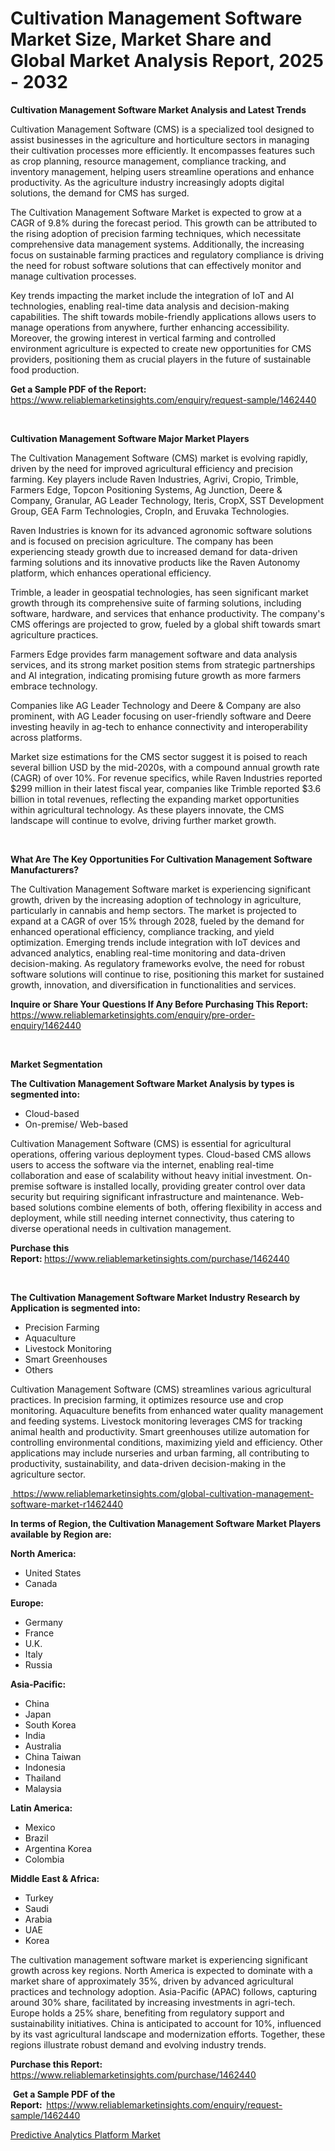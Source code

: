 <p><h1>Cultivation Management Software Market Size, Market Share and Global Market Analysis Report, 2025 - 2032</h1></p><p><strong>Cultivation Management Software Market Analysis and Latest Trends</strong></p>
<p><p>Cultivation Management Software (CMS) is a specialized tool designed to assist businesses in the agriculture and horticulture sectors in managing their cultivation processes more efficiently. It encompasses features such as crop planning, resource management, compliance tracking, and inventory management, helping users streamline operations and enhance productivity. As the agriculture industry increasingly adopts digital solutions, the demand for CMS has surged.</p><p>The Cultivation Management Software Market is expected to grow at a CAGR of 9.8% during the forecast period. This growth can be attributed to the rising adoption of precision farming techniques, which necessitate comprehensive data management systems. Additionally, the increasing focus on sustainable farming practices and regulatory compliance is driving the need for robust software solutions that can effectively monitor and manage cultivation processes.</p><p>Key trends impacting the market include the integration of IoT and AI technologies, enabling real-time data analysis and decision-making capabilities. The shift towards mobile-friendly applications allows users to manage operations from anywhere, further enhancing accessibility. Moreover, the growing interest in vertical farming and controlled environment agriculture is expected to create new opportunities for CMS providers, positioning them as crucial players in the future of sustainable food production.</p></p>
<p><strong>Get a Sample PDF of the Report:&nbsp;</strong> <a href="https://www.reliablemarketinsights.com/enquiry/request-sample/1462440?utm_campaign=2636&utm_medium=2&utm_source=Github&utm_content=ia&utm_term=09032025&utm_id=cultivation-management-software">https://www.reliablemarketinsights.com/enquiry/request-sample/1462440</a></p>
<p>&nbsp;</p>
<p><strong>Cultivation Management Software Major Market Players</strong></p>
<p><p>The Cultivation Management Software (CMS) market is evolving rapidly, driven by the need for improved agricultural efficiency and precision farming. Key players include Raven Industries, Agrivi, Cropio, Trimble, Farmers Edge, Topcon Positioning Systems, Ag Junction, Deere & Company, Granular, AG Leader Technology, Iteris, CropX, SST Development Group, GEA Farm Technologies, CropIn, and Eruvaka Technologies.</p><p>Raven Industries is known for its advanced agronomic software solutions and is focused on precision agriculture. The company has been experiencing steady growth due to increased demand for data-driven farming solutions and its innovative products like the Raven Autonomy platform, which enhances operational efficiency.</p><p>Trimble, a leader in geospatial technologies, has seen significant market growth through its comprehensive suite of farming solutions, including software, hardware, and services that enhance productivity. The company's CMS offerings are projected to grow, fueled by a global shift towards smart agriculture practices.</p><p>Farmers Edge provides farm management software and data analysis services, and its strong market position stems from strategic partnerships and AI integration, indicating promising future growth as more farmers embrace technology.</p><p>Companies like AG Leader Technology and Deere & Company are also prominent, with AG Leader focusing on user-friendly software and Deere investing heavily in ag-tech to enhance connectivity and interoperability across platforms.</p><p>Market size estimations for the CMS sector suggest it is poised to reach several billion USD by the mid-2020s, with a compound annual growth rate (CAGR) of over 10%. For revenue specifics, while Raven Industries reported $299 million in their latest fiscal year, companies like Trimble reported $3.6 billion in total revenues, reflecting the expanding market opportunities within agricultural technology. As these players innovate, the CMS landscape will continue to evolve, driving further market growth.</p></p>
<p>&nbsp;</p>
<p><strong>What Are The Key Opportunities For Cultivation Management Software Manufacturers?</strong></p>
<p><p>The Cultivation Management Software market is experiencing significant growth, driven by the increasing adoption of technology in agriculture, particularly in cannabis and hemp sectors. The market is projected to expand at a CAGR of over 15% through 2028, fueled by the demand for enhanced operational efficiency, compliance tracking, and yield optimization. Emerging trends include integration with IoT devices and advanced analytics, enabling real-time monitoring and data-driven decision-making. As regulatory frameworks evolve, the need for robust software solutions will continue to rise, positioning this market for sustained growth, innovation, and diversification in functionalities and services.</p></p>
<p><strong>Inquire or Share Your Questions If Any Before Purchasing This Report:</strong> <a href="https://www.reliablemarketinsights.com/enquiry/pre-order-enquiry/1462440?utm_campaign=2636&utm_medium=2&utm_source=Github&utm_content=ia&utm_term=09032025&utm_id=cultivation-management-software">https://www.reliablemarketinsights.com/enquiry/pre-order-enquiry/1462440</a></p>
<p>&nbsp;</p>
<p><strong>Market Segmentation</strong></p>
<p><strong>The Cultivation Management Software Market Analysis by types is segmented into:</strong></p>
<p><ul><li>Cloud-based</li><li>On-premise/ Web-based</li></ul></p>
<p><p>Cultivation Management Software (CMS) is essential for agricultural operations, offering various deployment types. Cloud-based CMS allows users to access the software via the internet, enabling real-time collaboration and ease of scalability without heavy initial investment. On-premise software is installed locally, providing greater control over data security but requiring significant infrastructure and maintenance. Web-based solutions combine elements of both, offering flexibility in access and deployment, while still needing internet connectivity, thus catering to diverse operational needs in cultivation management.</p></p>
<p><strong>Purchase this Report:&nbsp;</strong><a href="https://www.reliablemarketinsights.com/purchase/1462440?utm_campaign=2636&utm_medium=2&utm_source=Github&utm_content=ia&utm_term=09032025&utm_id=cultivation-management-software">https://www.reliablemarketinsights.com/purchase/1462440</a></p>
<p>&nbsp;</p>
<p><strong>The Cultivation Management Software Market Industry Research by Application is segmented into:</strong></p>
<p><ul><li>Precision Farming</li><li>Aquaculture</li><li>Livestock Monitoring</li><li>Smart Greenhouses</li><li>Others</li></ul></p>
<p><p>Cultivation Management Software (CMS) streamlines various agricultural practices. In precision farming, it optimizes resource use and crop monitoring. Aquaculture benefits from enhanced water quality management and feeding systems. Livestock monitoring leverages CMS for tracking animal health and productivity. Smart greenhouses utilize automation for controlling environmental conditions, maximizing yield and efficiency. Other applications may include nurseries and urban farming, all contributing to productivity, sustainability, and data-driven decision-making in the agriculture sector.</p></p>
<p><a href="https://www.reliablemarketinsights.com/global-cultivation-management-software-market-r1462440?utm_campaign=2636&utm_medium=2&utm_source=Github&utm_content=ia&utm_term=09032025&utm_id=cultivation-management-software">&nbsp;https://www.reliablemarketinsights.com/global-cultivation-management-software-market-r1462440</a></p>
<p><strong>In terms of Region, the Cultivation Management Software Market Players available by Region are:</strong></p>
<p>
    <p> <strong> North America: </strong>
        <ul>
            <li>United States</li>
            <li>Canada</li>
        </ul>
        </p> 
    <p> <strong> Europe: </strong>
        <ul>
            <li>Germany</li>
            <li>France</li>
            <li>U.K.</li>
            <li>Italy</li>
            <li>Russia</li>
        </ul>
        </p> 
    <p> <strong> Asia-Pacific: </strong>
        <ul>
            <li>China</li>
            <li>Japan</li>
            <li>South Korea</li>
            <li>India</li>
            <li>Australia</li>
            <li>China Taiwan</li>
            <li>Indonesia</li>
            <li>Thailand</li>
            <li>Malaysia</li>
        </ul>
        </p> 
    <p> <strong> Latin America: </strong>
        <ul>
            <li>Mexico</li>
            <li>Brazil</li>
            <li>Argentina Korea</li>
            <li>Colombia</li>
        </ul>
        </p> 
    <p> <strong> Middle East & Africa: </strong>
        <ul>
            <li>Turkey</li>
            <li>Saudi</li>
            <li>Arabia</li>
            <li>UAE</li>
            <li>Korea</li>
        </ul>
    </p>
    </p>
<p><p>The cultivation management software market is experiencing significant growth across key regions. North America is expected to dominate with a market share of approximately 35%, driven by advanced agricultural practices and technology adoption. Asia-Pacific (APAC) follows, capturing around 30% share, facilitated by increasing investments in agri-tech. Europe holds a 25% share, benefiting from regulatory support and sustainability initiatives. China is anticipated to account for 10%, influenced by its vast agricultural landscape and modernization efforts. Together, these regions illustrate robust demand and evolving industry trends.</p></p>
<p><strong>Purchase this Report: </strong><a href="https://www.reliablemarketinsights.com/purchase/1462440?utm_campaign=2636&utm_medium=2&utm_source=Github&utm_content=ia&utm_term=09032025&utm_id=cultivation-management-software">https://www.reliablemarketinsights.com/purchase/1462440</a></p>
<p>&nbsp;<strong>Get a Sample PDF of the Report:&nbsp;&nbsp;</strong><a href="https://www.reliablemarketinsights.com/enquiry/request-sample/1462440?utm_campaign=2636&utm_medium=2&utm_source=Github&utm_content=ia&utm_term=09032025&utm_id=cultivation-management-software">https://www.reliablemarketinsights.com/enquiry/request-sample/1462440</a></p>
<p><strong></strong></p>
<p><p><a href="https://github.com/pelahotayabe/Market-Research-Report-List-1/blob/main/predictive-analytics-platform-market.md?utm_campaign=2636&utm_medium=2&utm_source=Github&utm_content=ia&utm_term=09032025&utm_id=cultivation-management-software">Predictive Analytics Platform Market</a></p></p>
